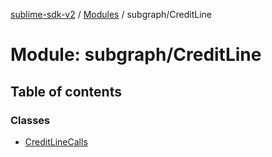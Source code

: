 [sublime-sdk-v2](../README.md) / [Modules](../modules.md) / subgraph/CreditLine

# Module: subgraph/CreditLine

## Table of contents

### Classes

- [CreditLineCalls](../classes/subgraph_CreditLine.CreditLineCalls.md)
